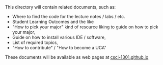 This directory will contain related documents, such as:

- Where to find the code for the lecture notes / labs / etc.        
- Student Learning Outcomes and the like        
- "How to pick your major" kind of resource liking to guide on how to pick your major,        
- Guide on how to install various IDE / software,        
- List of required topics,        
- "How to contribute" / "How to become a UCA"

These documents will be available as web pages at [csci-1301.github.io](https://csci-1301.github.io)
